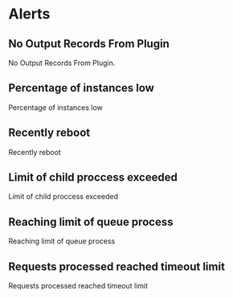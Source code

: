 # Alerts

## No Output Records From Plugin
No Output Records From Plugin.

## Percentage of instances low
Percentage of instances low

## Recently reboot
Recently reboot

## Limit of child proccess exceeded
Limit of child proccess exceeded

## Reaching limit of queue process
Reaching limit of queue process

## Requests processed reached timeout limit
Requests processed reached timeout limit
